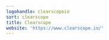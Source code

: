 ```yaml
---
logohandle: clearscopeio
sort: clearscope
title: Clearscope
website: 'https://www.clearscope.io/'
---
```

